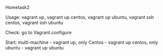 Hometask2

Usage: vagrant up, vagrant up centos, vagrant up ubuntu, vagrant ssh centos, vagrant ssh ubuntu

Check: go to Vagrant.configure

Start: multi-machine - vagrant up, only Centos - vagrant up centos, only ubuntu - vagrant up ubuntu 